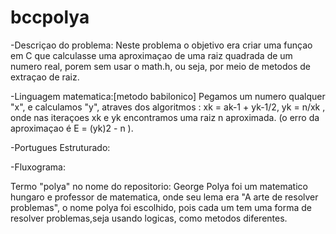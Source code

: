 # bccpolya


-Descriçao do problema: Neste problema o objetivo era criar uma funçao em C que calculasse uma aproximaçao de uma raiz quadrada de um numero real, porem sem usar o math.h, ou seja, por meio de metodos de extraçao de raiz.


-Linguagem matematica:[metodo babilonico] Pegamos um numero qualquer "x", e calculamos "y", atraves dos algoritmos : xk = ak-1 + yk-1/2, yk = n/xk , onde nas iteraçoes xk e yk encontramos uma raiz n aproximada. (o erro da aproximaçao é E = (yk)2 - n  ).


-Portugues Estruturado:


-Fluxograma:


Termo "polya" no nome do repositorio: George Polya foi um matematico hungaro e professor de matematica, onde seu lema era "A arte de resolver problemas", o nome polya foi escolhido, pois cada um tem uma forma de resolver problemas,seja usando logicas, como metodos diferentes.

